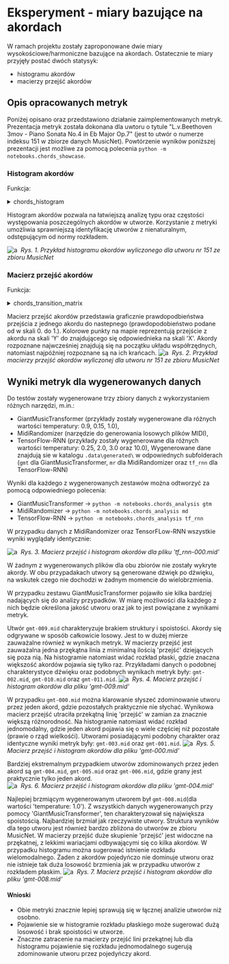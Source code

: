 # Eksperyment - miary bazujące na akordach

W ramach projektu zostały zaproponowane dwie miary wysokościowe/harmoniczne bazujące na akordach.
Ostatecznie te miary przyjęły postać dwóch statysyk:
- histogramu akordów
- macierzy przejść akordów


## Opis opracowanych metryk

Poniżej opisano oraz przedstawiono działanie zaimplementowanych metryk.
Prezentacja metryk została dokonana dla uwtoru o tytule "L.v.Beethoven 3mov - Piano Sonata No.4 in Eb Major Op.7" (jest to utwór o numerze indeksu 151 w zbiorze danych MusicNet).
Powtórzenie wyników poniższej prezentacji jest możliwe za pomocą polecenia `python -m notebooks.chords_showcase`.

### Histogram akordów

Funkcja:
<details><summary>chords_histogram</summary>
Argumenty:
- `track` - badana ścieżka (obiekt typu `muspy.Track`),
- `readable_output` - w jakim formacie zwrócić akordy (obecnie obsługiwana jest format liczbowy MIDI oraz notacja klawiszowa na pianinie [wartości: 'midi', 'piano']),
- `error_frame` - odstęp jaki może nastąpić pomiędzy poszczególnymi pojedyńczymi nutami by nadal zostały zidentyfikowane jako jeden akord (podawany w impulsach zegarowych). Ze względu na to, że nuty jednego akordu mogą zostać zanotowane z lekkimi opóźnieniami (ze względu na styl grania danej osoby, sposób w jaki został przekonwertowany utwór do MIDI,błąd ludzki lub sprzętowy), wartość ta została wprowadzona by zaniechać identyfikacji kilku mniejszych akordów, gdzie znajduje się jeden pojedynczy akord.
</details>

Histogram akordów pozwala na łatwiejszą analizę typu oraz częstości występowania poszczególnych akordów w utworze. Korzystanie z metryki umożliwia sprawniejszą identyfikację utworów z nienaturalnym, odstępującym od normy rozkładem.

![a](../images/chords/experiment-chord_histogram.png)
&nbsp;*<span id="rys-1">Rys. 1</span>. Przykład histogramu akordów wyliczonego dla utworu nr 151 ze zbioru MusicNet*


### Macierz przejść akordów
Funkcja:
<details><summary>chords_transition_matrix</summary>
Argumenty:
- `track` - badana ścieżka (obiekt typu `muspy.Track`),
- `readable_output` - w jakim formacie zwrócić akordy (obecnie obsługiwana jest format liczbowy MIDI oraz notacja klawiszowa na pianinie [wartości: 'midi', 'piano']),
- `error_frame` - odstęp jaki może nastąpić pomiędzy poszczególnymi pojedyńczymi nutami by nadal zostały zidentyfikowane jako jeden akord (podawany w impulsach zegarowych). Ze względu na to, że nuty jednego akordu mogą zostać zanotowane z lekkimi opóźnieniami (ze względu na styl grania danej osoby, sposób w jaki został przekonwertowany utwór do MIDI,błąd ludzki lub sprzętowy), wartość ta została wprowadzona by zaniechać identyfikacji kilku mniejszych akordów, gdzie znajduje się jeden pojedynczy akord.
</details>


Macierz przejść akordów przedstawia graficznie prawdopodbieństwa przejścia z jednego akordu do nastepnego (prawdopodobieństwo podane od w skali 0. do 1.). Kolorowe punkty na mapie reprezentują przejście z  akordu na skali 'Y' do znajdującego się odpowiednieka na skali 'X'. Akordy rozpoznane najwcześniej znajdują się na początku układu współrzędnych, natomiast najpóźniej rozpoznane są na ich krańcach.
![a](../images/chords/experiment-chord_transition.png)
&nbsp;*<span id="rys-2">Rys. 2</span>. Przykład macierzy przejść akordów wyliczonej dla utworu nr 151 ze zbioru MusicNet*



## Wyniki metryk dla wygenerowanych danych

Do testów zostały wygenerowane trzy zbiory danych z wykorzystaniem różnych narzędzi, m.in.:
- GiantMusicTransformer (przykłady zostały wygenerowane dla różnych wartości temperatury: 0.9, 0.15, 1.0),
- MidiRandomizer (narzędzie do generowania losowych plików MIDI),
- TensorFlow-RNN (przykłady zostały wygenerowane dla różnych wartości temperatury: 0.25, 2.0, 3.0 oraz 10.0),
Wygenerowane dane znajdują sie w katalogu `.data\generated\` w odpowiednych subfolderach (`gmt` dla GiantMusicTransformer, `mr` dla MidiRandomizer oraz `tf_rnn` dla TensorFlow-RNN)

Wyniki dla każdego z wygenerowanych zestawów można odtworzyć za pomocą odpowiedniego polecenia:
- GiantMusicTransformer -> `python -m notebooks.chords_analysis gtm`
- MidiRandomizer -> `python -m notebooks.chords_analysis md`
- TensorFlow-RNN -> `python -m notebooks.chords_analysis tf_rnn`


W przypadku danych z MidiRandomizer oraz TensorFLow-RNN wszystkie wyniki wyglądały identycznie:

![a](../images/chords/exp_analysis_tf_rnn.png)
&nbsp;*<span id="rys-3">Rys. 3</span>. Macierz przejść i histogram akordów dla pliku 'tf_rnn-000.mid'*


W żadnym z wygenerowanych plików dla obu zbiorów nie zostały wykryte akordy. W obu przypadakach utwory są generowane dźwięk po dźwięku, na wskutek czego nie dochodzi w żadnym momencie do wielobrzmienia.


W przypadku zestawu GiantMusicTransformer pojawiło sie kilka bardziej nadających się do analizy przypadków. W miarę możliwości dla każdego z nich będzie określona jakość utworu oraz jak to jest powiązane z wynikami metryk. 

Utwór `gmt-009.mid` charakteryzuje brakiem struktury i spoistości. Akordy się odgrywane w sposób całkowicie losowy. Jest to w dużej mierze zauważalne również w wynikach metryk. W macierzy przejść jest zauważalna jedna przękątna linia z minimalną ilością 'przejść' dziejących się poza nią. Na histogramie natomiast widać rozkład płaski, gdzie znaczna większość akordów pojawia się tylko raz. Przykładami danych o podobnej charakterystyce dźwięku oraz podobnych wynikach metryk były: `gmt-002.mid`, `gmt-010.mid` oraz `gmt-011.mid`.
![a](../images/chords/exp_analysis_gmt_random.png)
&nbsp;*<span id="rys-4">Rys. 4</span>. Macierz przejść i histogram akordów dla pliku 'gmt-009.mid'*

W przypadku `gmt-000.mid` można klarowanie słyszeć zdominowanie utworu przez jeden akord, gdzie pozostałych praktycznie nie słychać. Wynikowa macierz przejść utraciła przekątną linię 'przejść' w zamian za znacznie większą różnorodność. Na histogramie natomiast widać rozkład jednomodalny, gdzie jeden akord pojawia się o wiele częściej niż pozostałe (prawie o rząd wielkośći). Utworami posiadającymi podobny charakter oraz identyczne wyniki metryk były: `gmt-003.mid` oraz `gmt-001.mid`.
![a](../images/chords/exp_analysis_gmt_outnumbers.png)
&nbsp;*<span id="rys-5">Rys. 5</span>. Macierz przejść i histogram akordów dla pliku 'gmt-000.mid'*

Bardziej ekstremalnym przypadkiem utworów zdominowanych przez jeden akord są `gmt-004.mid`, `gmt-005.mid` oraz `gmt-006.mid`, gdzie grany jest praktycznie tylko jeden akord.  
![a](../images/chords/exp_analysis_gmt_one.png)
&nbsp;*<span id="rys-6">Rys. 6</span>. Macierz przejść i histogram akordów dla pliku 'gmt-004.mid'*


Najlepiej brzmiącym wygenerowanym utworem był `gmt-008.mid`(dla wartości 'temperature: 1.0'). Z wszystkich danych wygenerowanych przy pomocy 'GiantMusicTransformer', ten charakteryzował się największa spoistością. Najbardziej brzmiał jak rzeczywiste utwory. Struktura wyników dla tego utworu jest również bardzo zbliżona do utworów ze zbioru MusicNet. W macierzy przejść duże skupienie 'przejść' jest widoczne na przękatnej, z lekkimi wariacjami odbywającymi się co kilka akordów. W przypadku histogramu można sugerować istnienie rozkładu wielomodalnego. Żaden z akordów pojedyńczo nie dominuje utworu oraz nie istnieje tak duża losowość brzmienia jak w przypadku utworów z rozkładem płaskim. 
![a](../images/chords/exp_analysis_gmt_best.png)
&nbsp;*<span id="rys-7">Rys. 7</span>. Macierz przejść i histogram akordów dla pliku 'gmt-008.mid'*



#### Wnioski

- Obie metryki znacznie lepiej sprawują się w łącznej analizie utworów niż osobno. 
- Pojawienie sie w histogramie rozkładu płaskiego może sugerować dużą losowość i brak spoistości w utworze.
- Znaczne zatracenie na macierzy przejść lini przekątnej lub dla histogramu pojawienie się rozkładu jednomodalnego sugerują zdominowanie utworu przez pojedyńczy akord.
